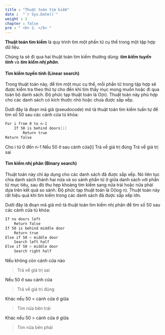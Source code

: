 ```yaml
---
title : "Thuật toán tìm kiếm"
date :  "`r Sys.Date()`" 
weight : 2 
chapter : false
pre : " <b> 2. </b> "
---
```

**Thuật toán tìm kiếm** là quy trình tìm một phần tử cụ thể trong một tập hợp dữ liệu.

Chúng ta sẽ đi qua hai thuật toán tìm kiếm thường dùng: ***tìm kiếm tuyến tính*** và ***tìm kiếm nhị phân***.

#### Tìm kiếm tuyến tính (Linear search)
Trong thuật toán này, để tìm một mục cụ thể, mỗi phần tử trong tập hợp sẽ được kiểm tra theo thứ tự cho đến khi tìm thấy mục mong muốn hoặc đi qua toàn bộ danh sách. Độ phức tạp thuật toán là O(n). Thuật toán này phù hợp cho các danh sách có kích thước nhỏ hoặc chưa được sắp xếp.

Dưới đây là đoạn mã giả (pseudocode) mô tả thuật toán tìm kiếm tuần tự để tìm số 50 sau các cánh cửa tủ khóa:

```bash
For i from 0 to n-1
    If 50 is behind doors[i]
        Return true
Return false
```
Cho i từ 0 đến n-1
    Nếu 50 ở sau cánh cửa[i]
        Trả về giá trị đúng
Trả về giá trị sai

#### Tìm kiếm nhị phân (Binary search)
Thuật toán này chỉ áp dụng cho các danh sách đã được sắp xếp. Nó liên tục chia danh sách thành hai nửa và so sánh phần tử ở giữa danh sách với phần tử mục tiêu, sau đó thu hẹp khoảng tìm kiếm sang nửa trái hoặc nửa phải dựa trên kết quả so sánh. Độ phức tạp thuật toán là O(log n). Thuật toán này rất hiệu quả khi tìm kiếm trong các danh sách đã được sắp xếp lớn.

Dưới đây là đoạn mã giả mô tả thuật toán tìm kiếm nhị phân để tìm số 50 sau các cánh cửa tủ khóa:

```bash
If no doors left
    Return false
If 50 is behind middle door
    Return true
Else if 50 < middle door
    Search left half
Else if 50 > middle door
    Search right half
```
Nếu không còn cánh cửa nào
>    Trả về giá trị sai

Nếu 50 ở sau cánh cửa
>    Trả về giá trị đúng

Khác nếu 50 < cánh cửa ở giữa
>   Tìm nửa bên trái

Khác nếu 50 > cánh cửa ở giữa
>   Tìm nửa bên phải

